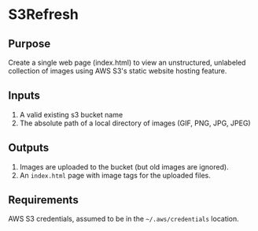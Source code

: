 S3Refresh
=========

Purpose
-------
Create a single web page (index.html) to view an unstructured, unlabeled collection of images using AWS S3's static website hosting feature.

Inputs
------
1. A valid existing s3 bucket name 
2. The absolute path of a local directory of images (GIF, PNG, JPG, JPEG)

Outputs
-------
1. Images are uploaded to the bucket (but old images are ignored).
2. An ```index.html``` page with image tags for the uploaded files.

Requirements
------------
AWS S3 credentials, assumed to be in the ```~/.aws/credentials``` location.
